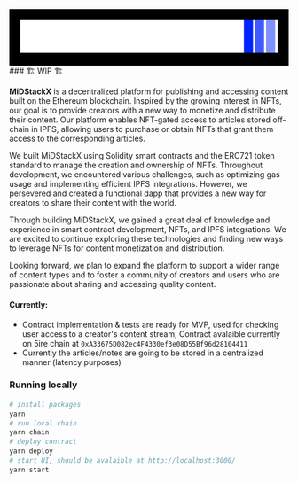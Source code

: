 <div style="background-color:black; padding:20px;">
<img src="packages/frontend/public/logo.png"/>
</div>
### 🏗 WIP 🏗

**MiDStackX** is a decentralized platform for publishing and accessing content built on the Ethereum blockchain. Inspired by the growing interest in NFTs, our goal is to provide creators with a new way to monetize and distribute their content. Our platform enables NFT-gated access to articles stored off-chain in IPFS, allowing users to purchase or obtain NFTs that grant them access to the corresponding articles.

We built MiDStackX using Solidity smart contracts and the ERC721 token standard to manage the creation and ownership of NFTs. Throughout development, we encountered various challenges, such as optimizing gas usage and implementing efficient IPFS integrations. However, we persevered and created a functional dapp that provides a new way for creators to share their content with the world.

Through building MiDStackX, we gained a great deal of knowledge and experience in smart contract development, NFTs, and IPFS integrations. We are excited to continue exploring these technologies and finding new ways to leverage NFTs for content monetization and distribution.

Looking forward, we plan to expand the platform to support a wider range of content types and to foster a community of creators and users who are passionate about sharing and accessing quality content.


#### Currently:
* Contract implementation & tests are ready for MVP, used for checking user access to a creator's content stream,
  Contract avalaible currently on 5ire chain at ```0xA33675D082ec4F4330ef3e08D55Bf96d28104411```
* Currently the articles/notes are going to be stored in a centralized manner (latency purposes)

### Running locally
```bash
# install packages
yarn
# run local chain
yarn chain
# deploy contract
yarn deploy
# start UI, should be avalaible at http://localhost:3000/
yarn start
```